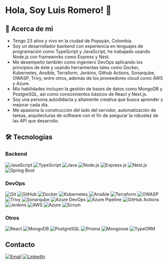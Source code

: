 # Hola, Soy Luis Romero! 👋


## 🚀 Acerca de mi
- Tengo 23 años y vivo en la ciudad de Popayán, Colombia.
- Soy un desarrollador backend con experiencia en lenguajes de programación como TypeScript y JavaScript, he trabajado usando Node.js con frameworks como Express y Nest.
- Me desempeño también como ingeniero DevOps aplicando los principios de éste y usando herramientas tales como Docker, Kubernetes, Ansible, Terraform, Jenkins, Github Actions, Sonarqube, OWASP, Trivy, entre otros, además de los proveedores cloud como AWS y Azure.
- Mis habilidades incluyen la gestión de bases de datos como MongoDB y PostgreSQL, así como conocimientos básicos de React y Next.js.
- Soy una persona autodidacta y altamente creativa que busca aprender y mejorar cada día.
- Me apasiona la construcción del lado del servidor, automatización de tareas, arquitecturas de software con el fin de asegurar la robustez de las API que desarrollo.


## 🛠 Tecnologías
### Backend
![JavaScript](https://img.shields.io/badge/-JavaScript-F7DF1E?style=flat&logo=javascript&logoColor=black)
![TypeScript](https://img.shields.io/badge/-TypeScript-007ACC?style=flat&logo=typescript&logoColor=white)
![Java](https://img.shields.io/badge/-Java-007396?style=flat&logo=java&logoColor=orange)
![Node.js](https://img.shields.io/badge/-Node.js-339933?style=flat&logo=node.js&logoColor=white)
![Express.js](https://img.shields.io/badge/-Express.js-000000?style=flat)
![Nest.js](https://img.shields.io/badge/-Nest.js-E0234E?style=flat&logo=nestjs&logoColor=white)
![Spring Boot](https://img.shields.io/badge/-Spring%20Boot-6DB33F?style=flat&logo=spring&logoColor=white)

### DevOps
![Git](https://img.shields.io/badge/-Git-F05032?style=flat&logo=git&logoColor=white)
![GitHub](https://img.shields.io/badge/-GitHub-181717?style=flat&logo=github&logoColor=white)
![Docker](https://img.shields.io/badge/-Docker-2496ED?style=flat&logo=docker&logoColor=white)
![Kubernetes](https://img.shields.io/badge/-Kubernetes-326CE5?style=flat&logo=kubernetes&logoColor=white)
![Ansible](https://img.shields.io/badge/-Ansible-EE0000?style=flat&logo=ansible&logoColor=white)
![Terraform](https://img.shields.io/badge/-Terraform-623CE4?style=flat&logo=terraform&logoColor=white)
![OWASP](https://img.shields.io/badge/-OWASP-222C37?style=flat&logo=owasp&logoColor=white)
![Trivy](https://img.shields.io/badge/-Trivy-22D1E0?style=flat&logo=trivy&logoColor=white)
![Sonarqube](https://img.shields.io/badge/-Sonarqube-4E9BCD?style=flat&logo=sonarqube&logoColor=white)
![Azure DevOps](https://img.shields.io/badge/-Azure%20DevOps-0078D7?style=flat&logo=azure-devops&logoColor=white)
![Azure Pipeline](https://img.shields.io/badge/-Azure%20Pipeline-2560E0?style=flat&logo=azure-pipelines&logoColor=white)
![GitHub Actions](https://img.shields.io/badge/-GitHub%20Actions-2088FF?style=flat&logo=github-actions&logoColor=white)
![Jenkins](https://img.shields.io/badge/-Jenkins-D24939?style=flat&logo=jenkins&logoColor=white)
![AWS](https://img.shields.io/badge/-AWS-232F3E?style=flat&logo=amazon-aws&logoColor=white)
![Azure](https://img.shields.io/badge/-Azure-0078D4?style=flat&logo=microsoft-azure&logoColor=white)
![Scrum](https://img.shields.io/badge/-Scrum-47C5FB?style=flat)

### Otros
![React](https://img.shields.io/badge/-React-61DAFB?style=flat&logo=react&logoColor=black)
![MongoDB](https://img.shields.io/badge/-MongoDB-47A248?style=flat&logo=mongodb&logoColor=white)
![PostgreSQL](https://img.shields.io/badge/-PostgreSQL-336791?style=flat&logo=postgresql&logoColor=white)
![Prisma](https://img.shields.io/badge/-Prisma-2D3748?style=flat&logo=prisma&logoColor=white)
![Mongoose](https://img.shields.io/badge/-Mongoose-47A248?style=flat&logo=mongoose&logoColor=white)
![TypeORM](https://img.shields.io/badge/-TypeORM-336791?style=flat&logo=typeorm&logoColor=white)

## Contacto

[![Email](https://img.shields.io/badge/Email-%20?style=flat&logo=gmail&logoColor=white)](mailto:lromerovivas6@gmail.com)
[![LinkedIn](https://img.shields.io/badge/LinkedIn-%20?style=flat&logo=linkedin&logoColor=blue)](https://www.linkedin.com/in/luisrom66/)
